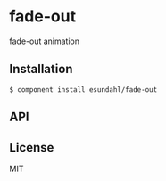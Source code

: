 
# fade-out

  fade-out animation

## Installation

    $ component install esundahl/fade-out

## API

   

## License

  MIT
